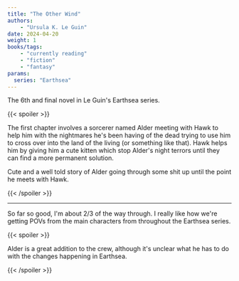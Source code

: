 ```yaml
---
title: "The Other Wind"
authors:
    - "Ursula K. Le Guin"
date: 2024-04-20
weight: 1
books/tags:
    - "currently reading"
    - "fiction"
    - "fantasy"
params:
  series: "Earthsea"
---
```


The 6th and final novel in Le Guin's Earthsea series.

<!--more-->

{{< spoiler >}}

The first chapter involves a sorcerer named Alder meeting with Hawk to help him with the nightmares he's been having of the dead trying to use him to cross over into the land of the living (or something like that). Hawk helps him by giving him a cute kitten which stop Alder's night terrors until they can find a more permanent solution.

Cute and a well told story of Alder going through some shit up until the point he meets with Hawk.

{{< /spoiler >}}

---

So far so good, I'm about 2/3 of the way through. I really like how we're getting POVs from the main characters from throughout the Earthsea series. 

{{< spoiler >}}

Alder is a great addition to the crew, although it's unclear what he has to do with the changes happening in Earthsea.

{{< /spoiler >}}